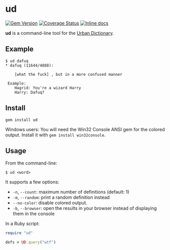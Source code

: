 # ud

[![Gem Version](https://img.shields.io/gem/v/ud.png)](http://badge.fury.io/rb/ud)
[![Coverage Status](https://img.shields.io/coveralls/bfontaine/ud.svg)](https://coveralls.io/r/bfontaine/ud)
[![Inline docs](http://inch-ci.org/github/bfontaine/ud.svg)](http://inch-ci.org/github/bfontaine/ud)

**ud** is a command-line tool for the [Urban Dictionary][urban-dic].

[urban-dic]: http://www.urbandictionary.com

## Example

    $ ud dafuq
    * dafuq (11644/4888):

        [what the fuck] , but in a more confused manner

     Example:
        Hagrid: You're a wizard Harry
        Harry: Dafuq?

## Install

    gem install ud

Windows users: You will need the Win32 Console ANSI gem for the colored output.
Install it with `gem install win32console`.

## Usage

From the command-line:

    $ ud <word>

It supports a few options:

- `-n`, `--count`: maximum number of definitions (default: 1)
- `-m`, `--random`: print a random definition instead
- `--no-color`: disable colored output.
- `-b`, `--browser`: open the results in your browser instead of displaying
  them in the console

In a Ruby script:

```ruby
require "ud"

defs = UD.query("wtf")
```
